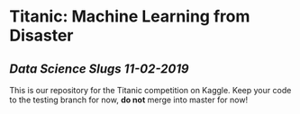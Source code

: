 # Titanic: Machine Learning from Disaster
*Data Science Slugs 11-02-2019*
---

This is our repository for the Titanic competition on Kaggle.
Keep your code to the testing branch for now, **do not** merge 
into master for now!

